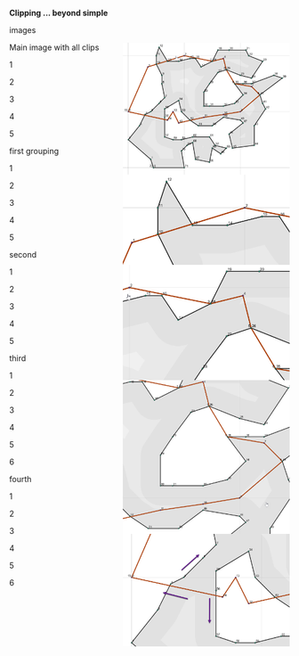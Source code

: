 **Clipping ... beyond simple**

images

Main image with all clips
<img src="edgy_clp_1.png" align="right" width="300"/>

1

2

3

4

5



first grouping
<img src="edgy_clp_2.png" align="right" width="300"/>

1

2

3

4

5


second
<img src="edgy_clp_3.png" align="right" width="300"/>

1

2

3

4

5


third
<img src="edgy_clp_4.png" align="right" width="300"/>

1

2

3

4

5

6


fourth
<img src="edgy_clp_5.png" align="right" width="300"/>

1

2

3

4

5

6
